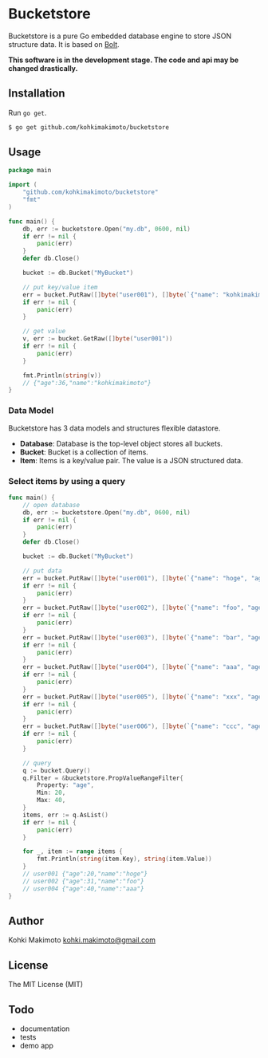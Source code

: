 # Bucketstore

Bucketstore is a pure Go embedded database engine to store JSON structure data.
It is based on [Bolt](https://github.com/boltdb/bolt).

**This software is in the development stage. The code and api may be changed drastically.**

## Installation

Run `go get`.

```sh
$ go get github.com/kohkimakimoto/bucketstore
```

## Usage

```go
package main

import (
	"github.com/kohkimakimoto/bucketstore"
	"fmt"
)

func main() {
	db, err := bucketstore.Open("my.db", 0600, nil)
	if err != nil {
		panic(err)
	}
	defer db.Close()

	bucket := db.Bucket("MyBucket")

	// put key/value item
	err = bucket.PutRaw([]byte("user001"), []byte(`{"name": "kohkimakimoto", "age": 36}`))
	if err != nil {
		panic(err)
	}

	// get value
	v, err := bucket.GetRaw([]byte("user001"))
	if err != nil {
		panic(err)
	}

	fmt.Println(string(v))
	// {"age":36,"name":"kohkimakimoto"}
}
```

### Data Model

Bucketstore has 3 data models and structures flexible datastore.

* **Database**: Database is the top-level object stores all buckets.
* **Bucket**: Bucket is a collection of items.
* **Item**: Items is a key/value pair. The value is a JSON structured data.


### Select items by using a query

```go
func main() {
	// open database
	db, err := bucketstore.Open("my.db", 0600, nil)
	if err != nil {
		panic(err)
	}
	defer db.Close()

	bucket := db.Bucket("MyBucket")

	// put data
	err = bucket.PutRaw([]byte("user001"), []byte(`{"name": "hoge", "age": 20}`))
	if err != nil {
		panic(err)
	}
	err = bucket.PutRaw([]byte("user002"), []byte(`{"name": "foo", "age": 31}`))
	if err != nil {
		panic(err)
	}
	err = bucket.PutRaw([]byte("user003"), []byte(`{"name": "bar", "age": 18}`))
	if err != nil {
		panic(err)
	}
	err = bucket.PutRaw([]byte("user004"), []byte(`{"name": "aaa", "age": 40}`))
	if err != nil {
		panic(err)
	}
	err = bucket.PutRaw([]byte("user005"), []byte(`{"name": "xxx", "age": 41}`))
	if err != nil {
		panic(err)
	}
	err = bucket.PutRaw([]byte("user006"), []byte(`{"name": "ccc", "age": 50}`))
	if err != nil {
		panic(err)
	}

	// query
	q := bucket.Query()
	q.Filter = &bucketstore.PropValueRangeFilter{
		Property: "age",
		Min: 20,
		Max: 40,
	}
	items, err := q.AsList()
	if err != nil {
		panic(err)
	}

	for _, item := range items {
		fmt.Println(string(item.Key), string(item.Value))
	}
	// user001 {"age":20,"name":"hoge"}
	// user002 {"age":31,"name":"foo"}
	// user004 {"age":40,"name":"aaa"}
}
```

## Author

Kohki Makimoto <kohki.makimoto@gmail.com>

## License

The MIT License (MIT)

## Todo

* documentation
* tests
* demo app
